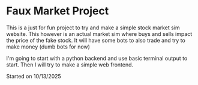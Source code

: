 # Faux Market Project

This is a just for fun project to try and make a simple stock market sim website. This however is an actual market sim where buys and sells impact the price of the fake stock. It will have some bots to also trade and try to make money (dumb bots for now)

I'm going to start with a python backend and use basic terminal output to start. Then I will try to make a simple web frontend.

Started on 10/13/2025
